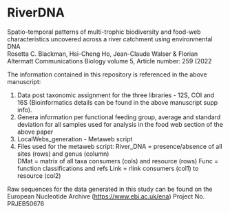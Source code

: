 # RiverDNA

Spatio-temporal patterns of multi-trophic biodiversity and food-web characteristics uncovered across a river catchment using environmental DNA  
Rosetta C. Blackman, Hsi-Cheng Ho, Jean-Claude Walser & Florian Altermatt 
Communications Biology volume 5, Article number: 259 (2022

The information contained in this repository is referenced in the above manuscript:
1. Data post taxonomic assignment for the three libraries - 12S, COI and 16S (Bioinformatics details can be found in the above manuscript supp info).
2. Genera information per functional feeding group, average and standard deviation for all samples used for analysis in the food web section of the above paper
3. LocalWebs_generation - Metaweb script
4. Files used for the metaweb script: 
River_DNA = presence/absence of all sites (rows) and genus (column)    
DMat = matrix of all taxa consumers (cols) and resource (rows)
Func = function classifications and refs
Link = rlink consumers (col1) to resource (col2)

Raw sequences for the data generated in this study can be found on the European Nucleotide Archive (https://www.ebi.ac.uk/ena) Project No. PRJEB50676
